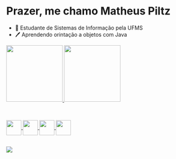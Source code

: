 # Prazer, me chamo Matheus Piltz

+ 📘 Estudante de Sistemas de Informação pela UFMS
+ 🖊️ Aprendendo orintação a objetos com Java



<a href="https://github.com/mthPiltz">
  <img height="150em" src="https://github-readme-stats.vercel.app/api?username=mthPiltz&show_icons=true&theme=dark&include_all_commits=true&count_private=true"/>
  <img height="150em" src="https://github-readme-stats.vercel.app/api/top-langs/?username=mthPiltz&layout=compact&langs_count=7&theme=dark"/>
</div>

##

<div style="display: inline_block"><br>
 <img align='center' heigth= '30' width='40' src="https://cdn.jsdelivr.net/gh/devicons/devicon/icons/java/java-plain-wordmark.svg" />
 <img align='center' heigth= '30' width='40' src="https://cdn.jsdelivr.net/gh/devicons/devicon/icons/python/python-original-wordmark.svg" />
 <img align='center' heigth= '30' width='40' src="https://cdn.jsdelivr.net/gh/devicons/devicon/icons/html5/html5-original-wordmark.svg" />
 <img align='center' heigth= '30' width='40' src="https://cdn.jsdelivr.net/gh/devicons/devicon/icons/css3/css3-original-wordmark.svg" />          
</div>

##

<div> 
  <a href="mailto:mpiltz14@gmail.com" target="_blank"><img src="https://img.shields.io/badge/Gmail-D14836?style=for-the-badge&logo=gmail&logoColor=white" target="_blank"></a>
</div>
